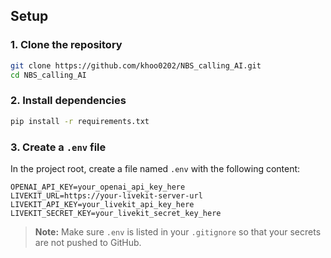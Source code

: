 ## Setup

### 1. Clone the repository
```bash
git clone https://github.com/khoo0202/NBS_calling_AI.git
cd NBS_calling_AI
```

### 2. Install dependencies
```bash
pip install -r requirements.txt
```

### 3. Create a `.env` file
In the project root, create a file named `.env` with the following content:
```dotenv
OPENAI_API_KEY=your_openai_api_key_here
LIVEKIT_URL=https://your-livekit-server-url
LIVEKIT_API_KEY=your_livekit_api_key_here
LIVEKIT_SECRET_KEY=your_livekit_secret_key_here
```

> **Note:** Make sure `.env` is listed in your `.gitignore` so that your secrets are not pushed to GitHub.
